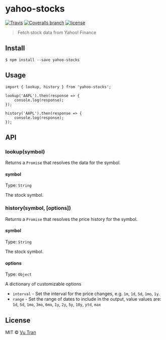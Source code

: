 # yahoo-stocks

[![Travis](https://img.shields.io/travis/vutran/yahoo-stocks/develop.svg?maxAge=2592000&style=flat-square)](https://travis-ci.org/vutran/yahoo-stocks) [![Coveralls branch](https://img.shields.io/coveralls/vutran/yahoo-stocks/develop.svg?maxAge=2592000&style=flat-square)](https://coveralls.io/github/vutran/yahoo-stocks) [![license](https://img.shields.io/github/license/vutran/yahoo-stocks.svg?maxAge=2592000&style=flat-square)](LICENSE)

> Fetch stock data from Yahoo! Finance

## Install

```
$ npm install --save yahoo-stocks
```

## Usage

```
import { lookup, history } from 'yahoo-stocks';

lookup('AAPL').then(response => {
    console.log(response);
});

history('AAPL').then(response => {
    console.log(response);
});
```

## API

### lookup(symbol)

Returns a `Promise` that resolves the data for the symbol.

#### symbol

Type: `String`

The stock symbol.

### history(symbol, [options])

Returns a `Promise` that resolves the price history for the symbol.

#### symbol

Type: `String`

The stock symbol.

#### options

Type: `Object`

A dictionary of customizable options

- `interval` - Set the interval for the price changes, e.g. `1m`, `1d`, `5d`, `1mo`, `1y`.
- `range` - Set the range of dates to include in the output, value values are: `1d`, `5d`, `1mo`, `3mo`, `6mo`, `1y`, `2y`, `5y`, `10y`, `ytd`, `max`
## License

MIT © [Vu Tran](https://github.com/vutran/)
